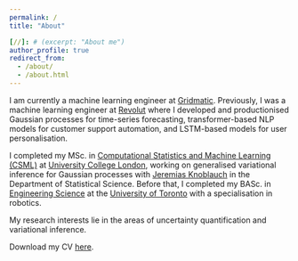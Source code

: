 ```yaml
---
permalink: /
title: "About"

[//]: # (excerpt: "About me")
author_profile: true
redirect_from: 
  - /about/
  - /about.html
---
```


I am currently a machine learning engineer at <a href="https://www.gridmatic.com">Gridmatic</a>. Previously, I was a machine learning engineer at <a href="https://www.revolut.com">Revolut</a> where I developed and productionised Gaussian processes for time-series forecasting, transformer-based NLP models for customer support automation, and LSTM-based models for user personalisation. 

I completed my MSc. in <a href="https://ucl-ellis.github.io">Computational Statistics and Machine Learning (CSML)</a> at <a href="https://www.ucl.ac.uk">University College London</a>, working on generalised variational inference for Gaussian processes with <a href="https://jeremiasknoblauch.github.io">Jeremias Knoblauch</a> in the Department of Statistical Science. Before that, I completed my BASc. in <a href="https://engsci.utoronto.ca/">Engineering Science</a> at the <a href="https://www.utoronto.ca/">University of Toronto</a> with a specialisation in robotics. 

My research interests lie in the areas of uncertainty quantification and variational inference.

Download my CV [here](/files/james-wu-resume.pdf).

